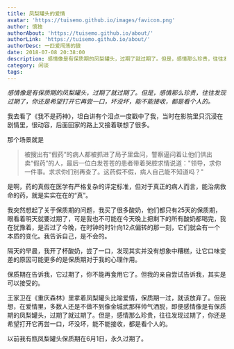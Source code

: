 ```yaml
---
title: 凤梨罐头的爱情
avatar: 'https://tuisemo.github.io/images/favicon.png'
author: 慎独
authorAbout: 'https://tuisemo.github.io/about/'
authorLink: 'https://tuisemo.github.io/about/'
authorDesc: 一匹爱闯荡的狼
date: 2018-07-08 20:38:00
description: 感情像是有保质期的凤梨罐头，过期了就过期了。但是，感情那么珍贵，往往发现过期了，你还是希望打开它再尝一口，坏没坏，能不能接收，都是看个人的
category: 闲谈
tags: 
---
```


*感情像是有保质期的凤梨罐头，过期了就过期了。但是，感情那么珍贵，往往发现过期了，你还是希望打开它再尝一口，坏没坏，能不能接收，都是看个人的。*

我去看了《我不是药神》，坦白讲有个泪点一度戳中了我，当时在影院里只沉浸在剧情里，很动容，后面回家的路上又接着联想了很多。

那个场景就是

> 被搜出有“假药”的病人都被抓进了局子里盘问，警察逼问着让他们供出卖“假药”的人，最后一位白发苍苍的患者带着哭腔求情说道："领导，求你一件事。求求你们别再查了。这药假不假，病人自己能不知道吗？"

是啊，药的真假在医学有严格复杂的评定标准，但对于真正的病人而言，能治病救命的药，就是实实在在的“真”。

我突然想起了关于保质期的问题，我买了很多酸奶，他们都只有25天的保质期，眼看着明天就要过期了，可是我也不可能在今天晚上把剩下的所有酸奶都喝完，我在犹豫着，是否过了今晚，在时钟的时针向12点偏转的那一刻，它们就会有一个本质的变化。我告诉自己，是不会的。

隔天的早晨，我开了杯酸奶，尝了一口，发现其实并没有想象中糟糕，让它口味变差的原因可能更多的是保质期对于我的心理作用。

保质期在告诉我，它过期了，你不能再食用它了。但我的亲自尝试告诉我，其实是可以接受的。

王家卫在《重庆森林》里拿着凤梨罐头比喻爱情，保质期一过，就该放弃了。但我想，在爱情里，多数人还是不做不到像金城武那样帅气洒脱，即便感情像是有保质期的凤梨罐头，过期了就过期了。但是，感情那么珍贵，往往发现过期了，你还是希望打开它再尝一口，坏没坏，能不能接收，都是看个人的。



以前我有瓶凤梨罐头保质期在6月1日，永久过期了。

